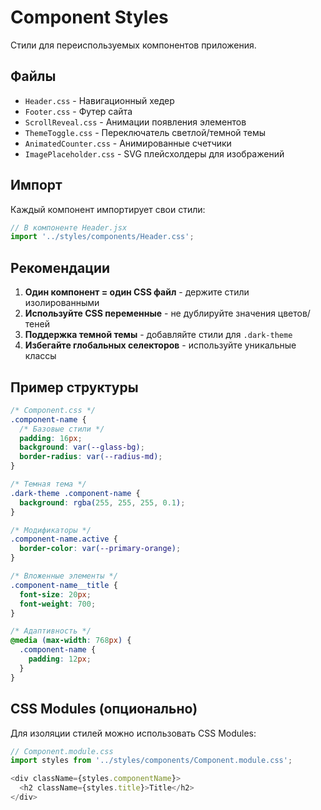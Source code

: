 # Component Styles

Стили для переиспользуемых компонентов приложения.

## Файлы

- `Header.css` - Навигационный хедер
- `Footer.css` - Футер сайта
- `ScrollReveal.css` - Анимации появления элементов
- `ThemeToggle.css` - Переключатель светлой/темной темы
- `AnimatedCounter.css` - Анимированные счетчики
- `ImagePlaceholder.css` - SVG плейсхолдеры для изображений

## Импорт

Каждый компонент импортирует свои стили:

```javascript
// В компоненте Header.jsx
import '../styles/components/Header.css';
```

## Рекомендации

1. **Один компонент = один CSS файл** - держите стили изолированными
2. **Используйте CSS переменные** - не дублируйте значения цветов/теней
3. **Поддержка темной темы** - добавляйте стили для `.dark-theme`
4. **Избегайте глобальных селекторов** - используйте уникальные классы

## Пример структуры

```css
/* Component.css */
.component-name {
  /* Базовые стили */
  padding: 16px;
  background: var(--glass-bg);
  border-radius: var(--radius-md);
}

/* Темная тема */
.dark-theme .component-name {
  background: rgba(255, 255, 255, 0.1);
}

/* Модификаторы */
.component-name.active {
  border-color: var(--primary-orange);
}

/* Вложенные элементы */
.component-name__title {
  font-size: 20px;
  font-weight: 700;
}

/* Адаптивность */
@media (max-width: 768px) {
  .component-name {
    padding: 12px;
  }
}
```

## CSS Modules (опционально)

Для изоляции стилей можно использовать CSS Modules:

```javascript
// Component.module.css
import styles from '../styles/components/Component.module.css';

<div className={styles.componentName}>
  <h2 className={styles.title}>Title</h2>
</div>
```

